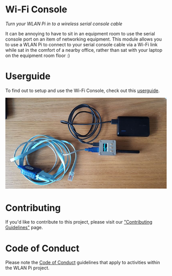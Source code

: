 # Wi-Fi Console
*Turn your WLAN Pi in to a wireless serial console cable*

It can be annoying to have to sit in an equipment room to use the serial console port on an item of networking equipment. This module allows you to use a WLAN Pi to connect to your serial console cable via a Wi-Fi link while sat in the comfort of a nearby office, rather than sat with your laptop on the equipment room floor :) 

# Userguide

To find out to setup and use the Wi-Fi Console, check out this [userguide](doc/USERGUIDE.md).

![Wi-Fi Console](doc/images/wlanpi_console.jpg)

# Contributing

If you'd like to contribute to this project, please visit our ["Contributing Guidelines"](https://github.com/WLAN-Pi/.github/blob/6c505d84a8ec6d5004958fe2289659bcdd44118f/contributing.md) page.

# Code of Conduct

Please note the [Code of Conduct](https://github.com/WLAN-Pi/.github/blob/6c505d84a8ec6d5004958fe2289659bcdd44118f/code_of_conduct.md) guidelines that apply to activities within the WLAN Pi project. 